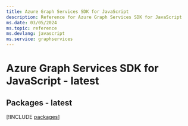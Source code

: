 ```yaml
---
title: Azure Graph Services SDK for JavaScript
description: Reference for Azure Graph Services SDK for JavaScript
ms.date: 03/05/2024
ms.topic: reference
ms.devlang: javascript
ms.service: graphservices
---
```

# Azure Graph Services SDK for JavaScript - latest
## Packages - latest
[!INCLUDE [packages](graph-services-index.md)]